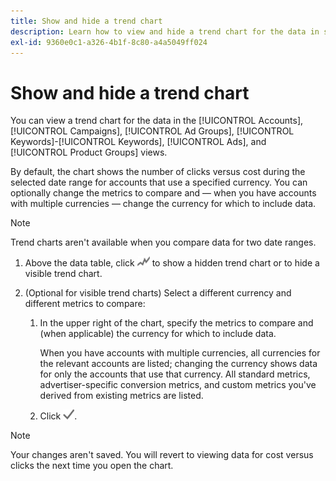 ```yaml
---
title: Show and hide a trend chart
description: Learn how to view and hide a trend chart for the data in some campaign management views.
exl-id: 9360e0c1-a326-4b1f-8c80-a4a5049ff024
---
```

# Show and hide a trend chart

You can view a trend chart for the data in the [!UICONTROL Accounts], [!UICONTROL Campaigns], [!UICONTROL Ad Groups], [!UICONTROL Keywords]-[!UICONTROL Keywords], [!UICONTROL Ads], and [!UICONTROL Product Groups] views.

By default, the chart shows the number of clicks versus cost during the selected date range for accounts that use a specified currency. You can optionally change  the metrics to compare and &mdash; when you have accounts with multiple currencies &mdash; change the currency for which to include data.

>[!NOTE]
>
>Trend charts aren't available when you compare data for two date ranges.

1. Above the data table, click ![Charts](/help/search-social-commerce/assets/trend-chart.png "Charts") to show a hidden trend chart or to hide a visible trend chart.

1. (Optional for visible trend charts) Select a different currency and different metrics to compare:

   1. In the upper right of the chart, specify the metrics to compare and (when applicable) the currency for which to include data.
   
      When you have accounts with multiple currencies, all currencies for the relevant accounts are listed; changing the currency shows data for only the accounts that use that currency. All standard metrics, advertiser-specific conversion metrics, and custom metrics you've derived from existing metrics are listed.

   1. Click ![Save](/help/search-social-commerce/assets/save-checkmark.png "Save").

>[!NOTE]
>
>Your changes aren't saved. You will revert to viewing data for cost versus clicks the next time you open the chart.
